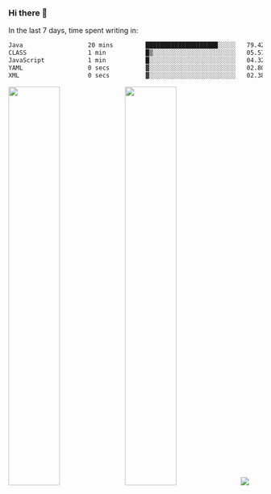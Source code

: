 ### Hi there 👋

In the last 7 days, time spent writing in:

<!--START_SECTION:waka-->

```txt
Java                  20 mins         ████████████████████░░░░░   79.42 %
CLASS                 1 min           █▒░░░░░░░░░░░░░░░░░░░░░░░   05.57 %
JavaScript            1 min           █░░░░░░░░░░░░░░░░░░░░░░░░   04.32 %
YAML                  0 secs          ▓░░░░░░░░░░░░░░░░░░░░░░░░   02.80 %
XML                   0 secs          ▓░░░░░░░░░░░░░░░░░░░░░░░░   02.38 %
```

<!--END_SECTION:waka-->

<img src="https://wakatime.com/share/@jimtje/5d0c92de-08f8-4a72-8f2f-6a9693d1e318.svg" width=45% height=45%> <img src="https://wakatime.com/share/@jimtje/501498ae-bda5-4da7-a89d-b40bcdd5556d.svg" width=45% height=45%>
![](https://hit.yhype.me/github/profile?user_id=43537315)
